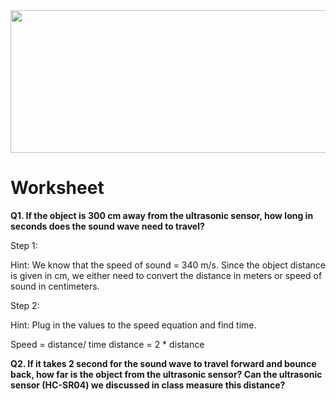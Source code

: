 <img src=https://raw.githubusercontent.com/BotDevLLC/BotDevCurriculum/master/Pictures/Botdev.png height="228" width="980">

# Worksheet

**Q1. If the object is 300 cm away from the ultrasonic sensor, how long in seconds does the sound wave need to travel?**

Step 1: 

Hint:  We know that the speed of sound = 340 m/s. Since the object distance is given in cm, we either need to convert the distance in meters or speed of sound in centimeters. 



Step 2: 

Hint: Plug in the values to the speed equation and find time. 

Speed = distance/ time
distance = 2 * distance



**Q2.  If it takes 2 second for the sound wave to travel forward and bounce back, how far is the object from the ultrasonic sensor? Can the ultrasonic sensor (HC-SR04) we discussed in class measure this distance?**




